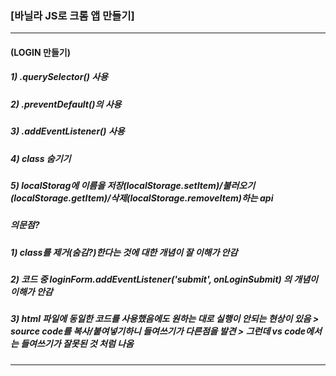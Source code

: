 ### [바닐라 JS로 크롬 앱 만들기]
---
#### (LOGIN 만들기)
##### 1) .querySelector() 사용
##### 2) .preventDefault()의 사용
##### 3) .addEventListener() 사용
##### 4) class 숨기기
##### 5) localStorag에 이름을 저장(localStorage.setItem)/불러오기(localStorage.getItem)/삭제(localStorage.removeItem)하는 api
  
##### 의문점?
##### 1) class를 제거(숨김?)한다는 것에 대한 개념이 잘 이해가 안감
##### 2) 코드 중 loginForm.addEventListener('submit', onLoginSubmit) 의 개념이 이해가 안감
##### 3) html 파일에 동일한 코드를 사용했음에도 원하는 대로 실행이 안되는 현상이 있음 > source code를 복사/붙여넣기하니 들여쓰기가 다른점을 발견 > 그런데 vs code에서는 들여쓰기가 잘못된 것 처럼 나옴
---